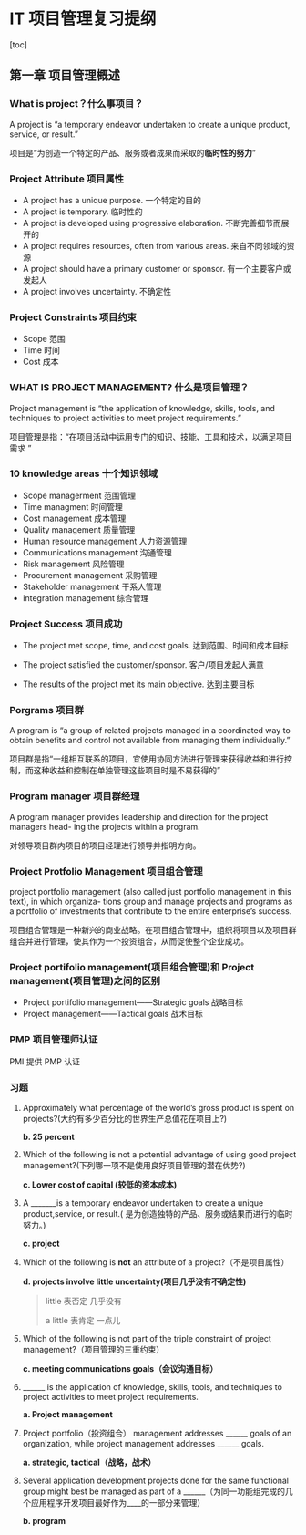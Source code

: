 # IT 项目管理复习提纲

[toc]

## 第一章 项目管理概述

### What is project？什么事项目？

A project is “a temporary endeavor undertaken to create a unique product, service, or result.” 

项目是“为创造一个特定的产品、服务或者成果而采取的**临时性的努力**”



### Project Attribute 项目属性

- A project has a unique purpose.  一个特定的目的
- A project is temporary.    临时性的
- A project is developed using progressive elaboration.   不断完善细节而展开的
- A project requires resources, often from various areas.  来自不同领域的资源
- A project should have a primary customer or sponsor.   有一个主要客户或发起人
- A project involves uncertainty.   不确定性



### Project Constraints 项目约束

* Scope 范围
* Time  时间
* Cost 成本



### WHAT IS PROJECT MANAGEMENT?  什么是项目管理？

Project management is “the application of knowledge, skills, tools, and techniques to project activities to meet project requirements.” 

项目管理是指：“在项目活动中运用专门的知识、技能、工具和技术，以满足项目需求 ”



### 10 knowledge areas 十个知识领域

* Scope managerment 范围管理
* Time managment 时间管理
* Cost management 成本管理
* Quality management 质量管理
* Human resource management 人力资源管理
* Communications management 沟通管理
* Risk management 风险管理
* Procurement management 采购管理
*  Stakeholder management 干系人管理
* integration management 综合管理 



### Project Success 项目成功

* The project met scope, time, and cost goals.  达到范围、时间和成本目标

* The project satisfied the customer/sponsor.  客户/项目发起人满意
* The results of the project met its main objective.  达到主要目标



### Porgrams 项目群

A program is “a group of related projects managed in a coordinated way to obtain benefits and control not available from managing them individually.” 

项目群是指“一组相互联系的项目，宜使用协同方法进行管理来获得收益和进行控制，而这种收益和控制在单独管理这些项目时是不易获得的”



### Program manager 项目群经理

A program manager provides leadership and direction for the project managers head- ing the projects within a program.  

对领导项目群内项目的项目经理进行领导并指明方向。



### Project Protfolio Management 项目组合管理 

project portfolio management (also called just portfolio management in this text), in which organiza- tions group and manage projects and programs as a portfolio of investments that contribute to the entire enterprise’s success. 

项目组合管理是一种新兴的商业战略。在项目组合管理中，组织将项目以及项目群组合并进行管理，使其作为一个投资组合，从而促使整个企业成功。 



### Project portifolio management(项目组合管理)和 Project management(项目管理)之间的区别 

* Project portifolio management——Strategic goals 战略目标
* Project management——Tactical goals 战术目标



### PMP 项目管理师认证

PMI 提供 PMP 认证



### 习题

1. Approximately what percentage of the world’s gross product is spent on projects?(大约有多少百分比的世界生产总值花在项目上?)

   **b. 25 percent**

 

2. Which of the following is not a potential advantage of using good project management?(下列哪一项不是使用良好项目管理的潜在优势?)

   **c. Lower cost of capital (较低的资本成本)**

 

3. A _______is a temporary endeavor undertaken to create a unique product,service, or result.( 是为创造独特的产品、服务或结果而进行的临时努力。)

   **c. project**

 

4. Which of the following is **not** an attribute of a project?（不是项目属性）

   **d. projects involve little uncertainty(项目几乎没有不确定性)**

   > little		表否定	几乎没有
   >
   > a little	表肯定	一点儿

 

5. Which of the following is not part of the triple constraint of project management?（项目管理的三重约束）

   **c. meeting communications goals（会议沟通目标）**

 

6. ______ is the application of knowledge, skills, tools, and techniques to project activities to meet project requirements.

   **a. Project management**

 

7. Project portfolio（投资组合） management addresses ______ goals of an organization, while project management addresses ______ goals.

   **a. strategic, tactical（战略，战术）**

 

8. Several application development projects done for the same functional group might best be managed as part of a ______（为同一功能组完成的几个应用程序开发项目最好作为____的一部分来管理）

   **b. program**

